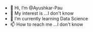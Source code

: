 - 👋 Hi, I’m @Ayushkar-Pau
- 👀 My interest is ...I don't know
- 🌱 I’m currently learning Data Science
- 📫 How to reach me ...I don't know

<!---
Ayushkar-Pau/Ayushkar-Pau is a ✨ special ✨ repository because its `README.md` (this file) appears on your GitHub profile.
You can click the Preview link to take a look at your changes.
--->
